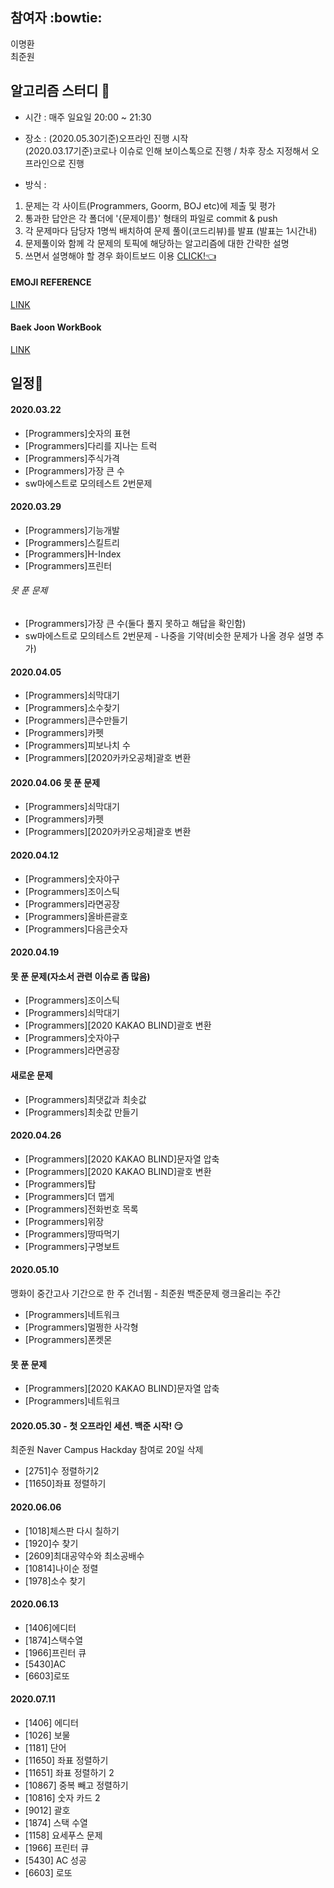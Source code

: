 ## 참여자 :bowtie:
이명환  
최준원
## 알고리즘 스터디 :pencil:

 - 시간 : 매주 일요일 20:00 ~ 21:30
 - 장소 : (2020.05.30기준)오프라인 진행 시작  
 (2020.03.17기준)코로나 이슈로 인해 보이스톡으로 진행 / 차후 장소 지정해서 오프라인으로 진행

 - 방식 :

 1. 문제는 각 사이트(Programmers, Goorm, BOJ etc)에 제출 및 평가
 2. 통과한 답안은 각 폴더에 '{문제이름}' 형태의 파일로 commit & push
 3. 각 문제마다 담당자 1명씩 배치하여 문제 풀이(코드리뷰)를 발표 (발표는 1시간내)
 4. 문제풀이와 함께 각 문제의 토픽에 해당하는 알고리즘에 대한 간략한 설명
 5. 쓰면서 설명해야 할 경우 화이트보드 이용 [CLICK!:point_left:](https://witeboard.com/)

#### EMOJI REFERENCE
[LINK](https://www.webfx.com/tools/emoji-cheat-sheet/)

#### Baek Joon WorkBook
[LINK](https://www.acmicpc.net/workbook/view/2418)

## 일정:date:
#### 2020.03.22
- [Programmers]숫자의 표현
- [Programmers]다리를 지나는 트럭
- [Programmers]주식가격
- [Programmers]가장 큰 수
- sw마에스트로 모의테스트 2번문제

#### 2020.03.29
- [Programmers]기능개발
- [Programmers]스킬트리
- [Programmers]H-Index
- [Programmers]프린터
###### 못 푼 문제
- [Programmers]가장 큰 수(둘다 풀지 못하고 해답을 확인함)
- sw마에스트로 모의테스트 2번문제 - 나중을 기약(비슷한 문제가 나올 경우 설명 추가)

#### 2020.04.05
- [Programmers]쇠막대기
- [Programmers]소수찾기
- [Programmers]큰수만들기
- [Programmers]카펫
- [Programmers]피보나치 수
- [Programmers][2020카카오공채]괄호 변환

#### 2020.04.06 못 푼 문제
- [Programmers]쇠막대기
- [Programmers]카펫
- [Programmers][2020카카오공채]괄호 변환

#### 2020.04.12
- [Programmers]숫자야구
- [Programmers]조이스틱
- [Programmers]라면공장
- [Programmers]올바른괄호
- [Programmers]다음큰숫자

#### 2020.04.19
#### 못 푼 문제(자소서 관련 이슈로 좀 많음)
- [Programmers]조이스틱
- [Programmers]쇠막대기
- [Programmers][2020 KAKAO BLIND]괄호 변환
- [Programmers]숫자야구
- [Programmers]라면공장
#### 새로운 문제
- [Programmers]최댓값과 최솟값
- [Programmers]최솟값 만들기

#### 2020.04.26
- [Programmers][2020 KAKAO BLIND]문자열 압축
- [Programmers][2020 KAKAO BLIND]괄호 변환
- [Programmers]탑
- [Programmers]더 맵게
- [Programmers]전화번호 목록
- [Programmers]위장
- [Programmers]땅따먹기
- [Programmers]구명보트

#### 2020.05.10
맹화이 중간고사 기간으로 한 주 건너뜀 - 최준원 백준문제 랭크올리는 주간
- [Programmers]네트워크
- [Programmers]멀쩡한 사각형
- [Programmers]폰켓몬
#### 못 푼 문제
- [Programmers][2020 KAKAO BLIND]문자열 압축
- [Programmers]네트워크

#### 2020.05.30 - 첫 오프라인 세션. 백준 시작! 😏
최준원 Naver Campus Hackday 참여로 20일 삭제
- [2751]수 정렬하기2
- [11650]좌표 정렬하기

#### 2020.06.06 
- [1018]체스판 다시 칠하기
- [1920]수 찾기
- [2609]최대공약수와 최소공배수
- [10814]나이순 정렬
- [1978]소수 찾기
#### 2020.06.13
- [1406]에디터
- [1874]스택수열
- [1966]프린터 큐
- [5430]AC
- [6603]로또
#### 2020.07.11  
- [1406] 에디터
- [1026] 보물
- [1181] 단어
- [11650]	 좌표 정렬하기
- [11651]	 좌표 정렬하기 2
- [10867]	 중복 빼고 정렬하기
- [10816]	 숫자 카드 2
- [9012] 괄호
- [1874] 스택 수열
- [1158] 요세푸스 문제
- [1966] 프린터 큐
- [5430] AC	성공
- [6603] 로또
